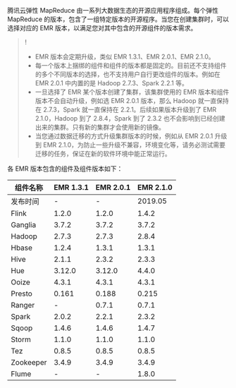 腾讯云弹性 MapReduce 由一系列大数据生态的开源应用程序组成。每个弹性 MapReduce 的版本，包含了一组特定版本的开源程序。当您在创建集群时，可以选择对应的 EMR 版本，以满足您对其中包含的开源组件的版本需求。
>!
>- EMR 版本会定期升级，类似 EMR 1.3.1、EMR 2.0.1、EMR 2.1.0。
>- 每一个版本上捆绑的组件和组件的版本都是固定的。目前还不支持组件的多个不同版本的选择，也不支持用户自行更改组件的版本。例如在 EMR 2.0.1 中内置的是 Hadoop 2.7.3、Spark 2.2.1 等。
>- 一旦选择了 EMR 某个版本创建了集群，该集群使用的 EMR 版本和组件版本不会自动升级，例如选 EMR 2.0.1 版本，那么 Hadoop 就一直保持在 2.7.3，Spark 就一直保持在 2.2.1。后续如果版本升级到了 EMR 2.1.0，Hadoop 到了 2.8.4，Spark 到了 2.3.2 也不会影响到已经创建出来的集群。只有新的集群才会使用新的镜像。
>- 当您通过数据迁移的方式升级集群版本的时候，例如从 EMR 2.0.1 升级到 EMR 2.1.0，为防止一些升级不兼容，环境变化等，请务必测试需要迁移的任务，保证在新的软件环境中能正常运行。

各 EMR 版本包含的组件及组件版本如下：

| 组件名称 | EMR 1.3.1 | EMR 2.0.1 | EMR 2.1.0 |
|---------|---------|---------|---------|
|发布时间|   - |   - | 2019.05|
| Flink | 1.2.0 | 1.2.0 | 1.4.2 |
| Ganglia | 3.7.2 | 3.7.2 | 3.7.2 |
| Hadoop | 2.7.3 | 2.7.3 | 2.8.4 |
| Hbase | 1.2.4 |  1.3.1 |1.3.1 |
| Hive | 2.1.1|  2.3.2 |2.3.3 |
| Hue | 3.12.0 | 3.12.0 | 4.4.0 |
| Ooize | 4.3.1 |  4.3.1 |4.3.1 |
| Presto |  0.161 |0.188 | 0.215 |
| Ranger | - |  0.7.1 |0.7.1 |
| Spark | 2.0.2 |  2.2.1 |2.3.2 |
| Sqoop | 1.4.6 | 1.4.6 | 1.4.7 |
| Storm | 1.1.0 | 1.1.0 | 1.1.0 |
| Tez | 0.8.5 | 0.8.5 | 0.8.5 |
| Zookeeper | 3.4.9 | 3.4.9 | 3.4.9 |
| Flume |   - |  - | 1.8.0 |

